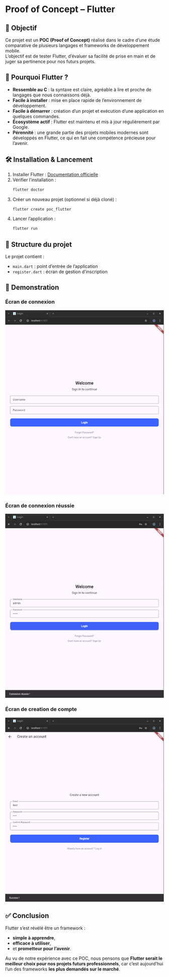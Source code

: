 # Proof of Concept – Flutter

## 🎯 Objectif  
Ce projet est un **POC (Proof of Concept)** réalisé dans le cadre d’une étude comparative de plusieurs langages et frameworks de développement mobile.  
L’objectif est de tester Flutter, d’évaluer sa facilité de prise en main et de juger sa pertinence pour nos futurs projets.  

## 🚀 Pourquoi Flutter ?  
- **Ressemble au C** : la syntaxe est claire, agréable à lire et proche de langages que nous connaissons déjà.  
- **Facile à installer** : mise en place rapide de l’environnement de développement.  
- **Facile à démarrer** : création d’un projet et exécution d’une application en quelques commandes.  
- **Écosystème actif** : Flutter est maintenu et mis à jour régulièrement par Google.  
- **Pérennité** : une grande partie des projets mobiles modernes sont développés en Flutter, ce qui en fait une compétence précieuse pour l’avenir.  

## 🛠️ Installation & Lancement  
1. Installer Flutter : [Documentation officielle](https://docs.flutter.dev/get-started/install)  
2. Vérifier l’installation :  
   ```bash
   flutter doctor
   ```  
3. Créer un nouveau projet (optionnel si déjà cloné) :  
   ```bash
   flutter create poc_flutter
   ```  
4. Lancer l’application :  
   ```bash
   flutter run
   ```  

## 📂 Structure du projet  
Le projet contient :  
- `main.dart` : point d’entrée de l’application  
- `register.dart` : écran de gestion d’inscription  

## 🚀 Demonstration

 ### Écran de connexion  
![Login](./pics/login.png)  

 ### Écran de connexion réussie  
![LoginSuccess](./pics/loginSuccess.png) 

 ### Écran de creation de compte  
![Register](./pics/register.png) 

## ✅ Conclusion  
Flutter s’est révélé être un framework :  
- **simple à apprendre**,  
- **efficace à utiliser**,  
- et **prometteur pour l’avenir**.  

Au vu de notre expérience avec ce POC, nous pensons que **Flutter serait le meilleur choix pour nos projets futurs professionnels**, car c’est aujourd’hui l’un des frameworks **les plus demandés sur le marché**.  

